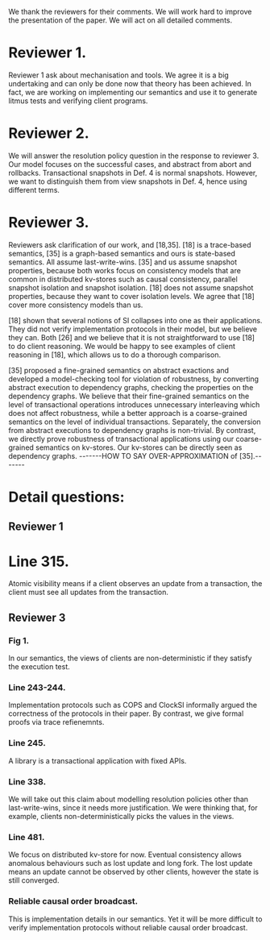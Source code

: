 We thank the reviewers for their comments. We will work hard to
improve the presentation of the paper. We will act on all detailed comments.

# Reviewer 1.
Reviewer 1 ask about mechanisation and tools. We agree it is a big undertaking
and can only be done now that theory has been achieved. In fact,
we are working on implementing our semantics and use it to generate litmus tests and 
verifying client programs.

# Reviewer 2.
We will answer the resolution policy question in the response to reviewer 3.
Our model focuses on the successful cases, and abstract from abort and rollbacks.
Transactional snapshots in Def. 4 is normal snapshots.
However, we want to distinguish them from view snapshots in Def. 4, hence using 
different terms.

# Reviewer 3.
Reviewers ask clarification of our work, and [18,35].
[18] is a trace-based semantics, [35] is a graph-based semantics
and ours is state-based semantics.
All assume last-write-wins. [35] and us assume snapshot properties,
because both works focus on consistency models that are common in distributed kv-stores
such as causal consistency, parallel snapshot isolation and snapshot isolation.
[18] does not assume snapshot properties, because they want to cover isolation levels.
We agree that [18] cover more consistency models than us.

[18] shown that several notions of SI collapses into one as their applications.
They did not verify implementation protocols in their model, but we believe they can. 
Both [26] and we believe that it is not straightforward to use [18] to do client reasoning. 
We would be happy to see examples of client reasoning in [18],
which allows us to do a thorough comparison.

[35] proposed a fine-grained semantics on abstract exactions
and developed a model-checking tool for violation of robustness,
by converting abstract execution to dependency graphs, 
checking the properties on the dependency graphs.
We believe that their fine-grained semantics on the level of transactional
operations introduces unnecessary interleaving which does not affect robustness,
while a better approach is a coarse-grained semantics 
on the level of individual transactions.
Separately, the conversion from abstract executions to dependency graphs is non-trivial.
By contrast, we directly prove robustness of transactional applications
using our coarse-grained semantics on kv-stores.
Our kv-stores can be directly seen as dependency graphs.
-------HOW TO SAY OVER-APPROXIMATION of [35].-------

# Detail questions:
## Reviewer 1
# Line 315.
Atomic visibility means if a client observes an update from a transaction, the client 
must see all updates from the transaction.
## Reviewer 3
### Fig 1.
In our semantics, the views of clients are non-deterministic if they satisfy the execution test.
### Line 243-244.
Implementation protocols such as COPS and ClockSI informally 
argued the correctness of the protocols in their paper.
By contrast, we give formal proofs via trace refienemnts.
### Line 245.
A library is a transactional application with fixed APIs.
### Line 338.
We will take out this claim about modelling resolution policies other than last-write-wins, 
since it needs more justification. We were thinking that, for example, 
clients non-deterministically picks the values in the views.
### Line 481.
We focus on distributed kv-store for now. Eventual consistency allows anomalous behaviours 
such as lost update and long fork. The lost update means an update cannot be observed by 
other clients, however the state is still converged.
### Reliable causal order broadcast.
This is implementation details in our semantics. 
Yet it will be more difficult to verify implementation protocols 
without reliable causal order broadcast.

